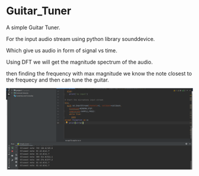 # Guitar_Tuner

A simple Guitar Tuner.

For the input audio stream using python library sounddevice.

Which give us audio in form of signal vs time.

Using DFT we will get the magnitude spectrum of the audio.

then finding the frequency with max magnitude we know the note closest to the frequecy and then can tune the guitar.



![](tuner.png) 
